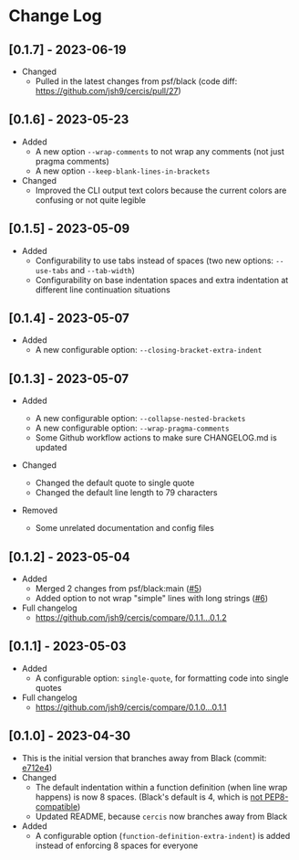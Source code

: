# Change Log

## [0.1.7] - 2023-06-19

- Changed
  - Pulled in the latest changes from psf/black (code diff:
    https://github.com/jsh9/cercis/pull/27)

## [0.1.6] - 2023-05-23

- Added
  - A new option `--wrap-comments` to not wrap any comments (not just pragma comments)
  - A new option `--keep-blank-lines-in-brackets`
- Changed
  - Improved the CLI output text colors because the current colors are confusing or not
    quite legible

## [0.1.5] - 2023-05-09

- Added
  - Configurability to use tabs instead of spaces (two new options: `--use-tabs` and
    `--tab-width`)
  - Configurability on base indentation spaces and extra indentation at different line
    continuation situations

## [0.1.4] - 2023-05-07

- Added
  - A new configurable option: `--closing-bracket-extra-indent`

## [0.1.3] - 2023-05-07

- Added

  - A new configurable option: `--collapse-nested-brackets`
  - A new configurable option: `--wrap-pragma-comments`
  - Some Github workflow actions to make sure CHANGELOG.md is updated

- Changed

  - Changed the default quote to single quote
  - Changed the default line length to 79 characters

- Removed
  - Some unrelated documentation and config files

## [0.1.2] - 2023-05-04

- Added
  - Merged 2 changes from psf/black:main ([#5](https://github.com/jsh9/cercis/pull/5))
  - Added option to not wrap "simple" lines with long strings
    ([#6](https://github.com/jsh9/cercis/pull/6))
- Full changelog
  - https://github.com/jsh9/cercis/compare/0.1.1...0.1.2

## [0.1.1] - 2023-05-03

- Added
  - A configurable option: `single-quote`, for formatting code into single quotes
- Full changelog
  - https://github.com/jsh9/cercis/compare/0.1.0...0.1.1

## [0.1.0] - 2023-04-30

- This is the initial version that branches away from Black (commit:
  [e712e4](https://github.com/psf/black/commit/e712e48e06420d9240ce95c81acfcf6f11d14c83))
- Changed
  - The default indentation within a function definition (when line wrap happens) is now
    8 spaces. (Black's default is 4, which is
    [not PEP8-compatible](https://github.com/psf/black/issues/1127))
  - Updated README, because `cercis` now branches away from Black
- Added
  - A configurable option (`function-definition-extra-indent`) is added instead of
    enforcing 8 spaces for everyone
